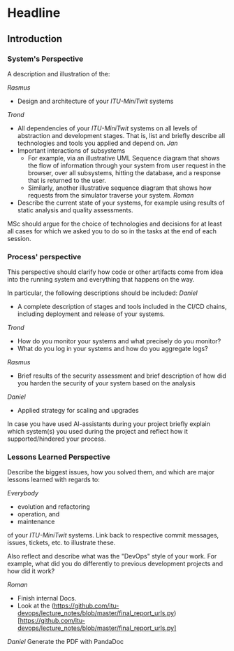 # Headline

## Introduction

### System's Perspective

A description and illustration of the:

  *Rasmus*
  - Design and architecture of your _ITU-MiniTwit_ systems

  *Trond*
  - All dependencies of your _ITU-MiniTwit_ systems on all levels of abstraction and development stages. That is, list and briefly describe all technologies and tools you applied and depend on.
  *Jan*
  - Important interactions of subsystems
    - For example, via an illustrative UML Sequence diagram that shows the flow of information through your system from user request in the browser, over all subsystems, hitting the database, and a response that is returned to the user.
    - Similarly, another illustrative sequence diagram that shows how requests from the simulator traverse your system.
    *Roman* 
  - Describe the current state of your systems, for example using results of static analysis and quality assessments.

MSc should argue for the choice of technologies and decisions for at least all cases for which we asked you to do so in the tasks at the end of each session.


### Process' perspective

This perspective should clarify how code or other artifacts come from idea into the running system and everything that happens on the way.

In particular, the following descriptions should be included: 
  *Daniel*
  - A complete description of stages and tools included in the CI/CD chains, including deployment and release of your systems.

  *Trond*
  - How do you monitor your systems and what precisely do you monitor?
  - What do you log in your systems and how do you aggregate logs?

  *Rasmus*
  - Brief results of the security assessment and brief description of how did you harden the security of your system based on the analysis

  *Daniel*
  - Applied strategy for scaling and upgrades

In case you have used AI-assistants during your project briefly explain which system(s) you used during the project and reflect how it supported/hindered your process.



### Lessons Learned Perspective

Describe the biggest issues, how you solved them, and which are major lessons learned with regards to:

  *Everybody*
  - evolution and refactoring
  - operation, and
  - maintenance

of your _ITU-MiniTwit_ systems. Link back to respective commit messages, issues, tickets, etc. to illustrate these.


Also reflect and describe what was the "DevOps" style of your work. For example, what did you do differently to previous development projects and how did it work?

*Roman*
- Finish internal Docs.
- Look at the (https://github.com/itu-devops/lecture_notes/blob/master/final_report_urls.py)[https://github.com/itu-devops/lecture_notes/blob/master/final_report_urls.py]

*Daniel*
Generate the PDF with PandaDoc


